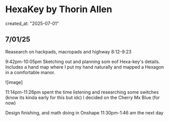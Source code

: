 # HexaKey by Thorin Allen
created_at: "2025-07-01"

## 7/01/25
 Reasearch on hackpads, macropads and highway 8:12-9:23
 
 9:42pm-10:05pm Sketching out and planning som eof Hexa-key's details. Includes a hand map where I put my hand naturally and mapped a Hexagon in a comfortable manor. 
 
 ![image]
 
 11:14pm-11:26pm spent the time listening and researching some switches (know its kinda early for this but idc) I decided on the Cherry Mx Blue (for now)

 
Design finishing, and math doing in Onshape 11:30pm-1:46 am the next day

